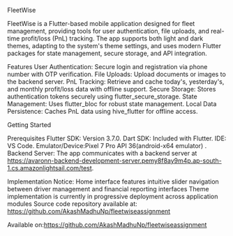 FleetWise

FleetWise is a Flutter-based mobile application designed for fleet management, providing tools for user authentication, file uploads, and real-time profit/loss (PnL) tracking. The app supports both light and dark themes, adapting to the system's theme settings, and uses modern Flutter packages for state management, secure storage, and API integration.

Features
User Authentication: Secure login and registration via phone number with OTP verification.
File Uploads: Upload documents or images to the backend server.
PnL Tracking: Retrieve and cache today's, yesterday's, and monthly profit/loss data with offline support.
Secure Storage: Stores authentication tokens securely using flutter_secure_storage.
State Management: Uses flutter_bloc for robust state management.
Local Data Persistence: Caches PnL data using hive_flutter for offline access.

Getting Started

Prerequisites
Flutter SDK: Version 3.7.0.
Dart SDK: Included with Flutter.
IDE:  VS Code.
Emulator/Device:Pixel 7 Pro API 36(android-x64 emulator) .
Backend Server: The app communicates with a backend server at https://avaronn-backend-development-server.pemy8f8ay9m4p.ap-south-1.cs.amazonlightsail.com/test. 


Implementation Notice:
Home interface features intuitive slider navigation between driver management and financial reporting interfaces
Theme implementation is currently in progressive deployment across application modules
Source code repository available at: https://github.com/AkashMadhuNp/fleetwiseassignment

Available on:https://github.com/AkashMadhuNp/fleetwiseassignment

